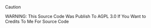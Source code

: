 >[!CAUTION]
>WARNING: This Source Code Was Publish To AGPL 3.0
>If You Want to Credits To Me For Source Code
